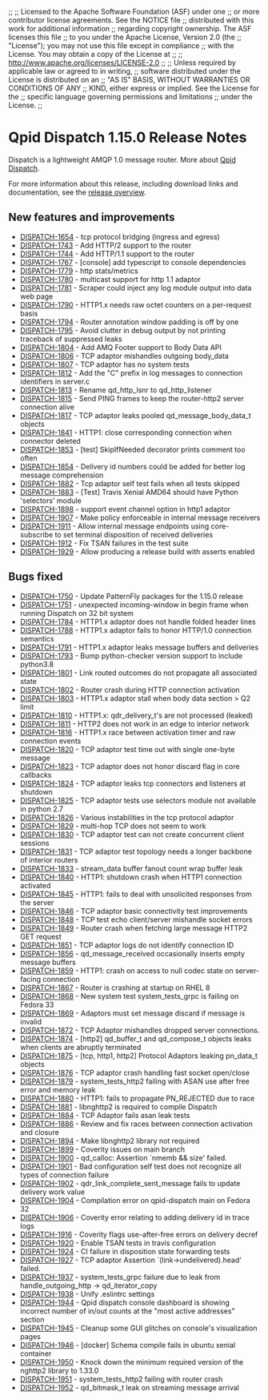 ;;
;; Licensed to the Apache Software Foundation (ASF) under one
;; or more contributor license agreements.  See the NOTICE file
;; distributed with this work for additional information
;; regarding copyright ownership.  The ASF licenses this file
;; to you under the Apache License, Version 2.0 (the
;; "License"); you may not use this file except in compliance
;; with the License.  You may obtain a copy of the License at
;; 
;;   http://www.apache.org/licenses/LICENSE-2.0
;; 
;; Unless required by applicable law or agreed to in writing,
;; software distributed under the License is distributed on an
;; "AS IS" BASIS, WITHOUT WARRANTIES OR CONDITIONS OF ANY
;; KIND, either express or implied.  See the License for the
;; specific language governing permissions and limitations
;; under the License.
;;

# Qpid Dispatch 1.15.0 Release Notes

Dispatch is a lightweight AMQP 1.0 message router. More about
[Qpid
Dispatch]({{site_url}}/components/dispatch-router/index.html).

For more information about this release, including download links and
documentation, see the [release overview](index.html).


## New features and improvements

 - [DISPATCH-1654](https://issues.apache.org/jira/browse/DISPATCH-1654) - tcp protocol bridging (ingress and egress)
 - [DISPATCH-1743](https://issues.apache.org/jira/browse/DISPATCH-1743) - Add HTTP/2 support to the router
 - [DISPATCH-1744](https://issues.apache.org/jira/browse/DISPATCH-1744) - Add HTTP/1.1 support to the router
 - [DISPATCH-1767](https://issues.apache.org/jira/browse/DISPATCH-1767) - [console] add typescript to console dependencies
 - [DISPATCH-1779](https://issues.apache.org/jira/browse/DISPATCH-1779) - http stats/metrics
 - [DISPATCH-1780](https://issues.apache.org/jira/browse/DISPATCH-1780) - multicast support for http 1.1 adaptor
 - [DISPATCH-1781](https://issues.apache.org/jira/browse/DISPATCH-1781) - Scraper could inject any log module output into data web page
 - [DISPATCH-1790](https://issues.apache.org/jira/browse/DISPATCH-1790) - HTTP1.x needs raw octet counters on a per-request basis
 - [DISPATCH-1794](https://issues.apache.org/jira/browse/DISPATCH-1794) - Router annotation window padding is off by one
 - [DISPATCH-1795](https://issues.apache.org/jira/browse/DISPATCH-1795) - Avoid clutter in debug output by not printing traceback of suppressed leaks
 - [DISPATCH-1804](https://issues.apache.org/jira/browse/DISPATCH-1804) - Add AMQ Footer support to Body Data API 
 - [DISPATCH-1806](https://issues.apache.org/jira/browse/DISPATCH-1806) - TCP adaptor mishandles outgoing body_data
 - [DISPATCH-1807](https://issues.apache.org/jira/browse/DISPATCH-1807) - TCP adaptor has no system tests
 - [DISPATCH-1812](https://issues.apache.org/jira/browse/DISPATCH-1812) - Add the "C" prefix in log messages to connection identifiers in server.c 
 - [DISPATCH-1813](https://issues.apache.org/jira/browse/DISPATCH-1813) - Rename qd_http_lsnr to qd_http_listener
 - [DISPATCH-1815](https://issues.apache.org/jira/browse/DISPATCH-1815) - Send PING frames to keep the router-http2 server connection alive
 - [DISPATCH-1817](https://issues.apache.org/jira/browse/DISPATCH-1817) - TCP adaptor leaks pooled qd_message_body_data_t objects
 - [DISPATCH-1841](https://issues.apache.org/jira/browse/DISPATCH-1841) - HTTP1: close corresponding connection when connector deleted
 - [DISPATCH-1853](https://issues.apache.org/jira/browse/DISPATCH-1853) - [test] SkipIfNeeded decorator prints comment too often
 - [DISPATCH-1854](https://issues.apache.org/jira/browse/DISPATCH-1854) - Delivery id numbers could be added for better log message comprehension
 - [DISPATCH-1882](https://issues.apache.org/jira/browse/DISPATCH-1882) - Tcp adaptor self test fails when all tests skipped
 - [DISPATCH-1883](https://issues.apache.org/jira/browse/DISPATCH-1883) - [Test] Travis Xenial AMD64 should have Python 'selectors' module
 - [DISPATCH-1898](https://issues.apache.org/jira/browse/DISPATCH-1898) - support event channel option  in http1 adaptor
 - [DISPATCH-1907](https://issues.apache.org/jira/browse/DISPATCH-1907) - Make policy enforceable in internal message receivers
 - [DISPATCH-1911](https://issues.apache.org/jira/browse/DISPATCH-1911) - Allow internal message endpoints using core-subscribe to set terminal disposition of received deliveries
 - [DISPATCH-1912](https://issues.apache.org/jira/browse/DISPATCH-1912) - Fix TSAN failures in the test suite
 - [DISPATCH-1929](https://issues.apache.org/jira/browse/DISPATCH-1929) - Allow producing a release build with asserts enabled

## Bugs fixed

 - [DISPATCH-1750](https://issues.apache.org/jira/browse/DISPATCH-1750) - Update PatternFly packages for the 1.15.0 release
 - [DISPATCH-1751](https://issues.apache.org/jira/browse/DISPATCH-1751) - unexpected incoming-window in begin frame when running Dispatch on 32 bit system
 - [DISPATCH-1784](https://issues.apache.org/jira/browse/DISPATCH-1784) - HTTP1.x adaptor does not handle folded header lines
 - [DISPATCH-1788](https://issues.apache.org/jira/browse/DISPATCH-1788) - HTTP1.x adaptor fails to honor HTTP/1.0 connection semantics
 - [DISPATCH-1791](https://issues.apache.org/jira/browse/DISPATCH-1791) - HTTP1.x adaptor leaks message buffers and deliveries
 - [DISPATCH-1793](https://issues.apache.org/jira/browse/DISPATCH-1793) - Bump python-checker version support to include python3.8
 - [DISPATCH-1801](https://issues.apache.org/jira/browse/DISPATCH-1801) - Link routed outcomes do not propagate all associated state
 - [DISPATCH-1802](https://issues.apache.org/jira/browse/DISPATCH-1802) - Router crash during HTTP connection activation
 - [DISPATCH-1803](https://issues.apache.org/jira/browse/DISPATCH-1803) - HTTP1.x adaptor stall when body data section &gt; Q2 limit
 - [DISPATCH-1810](https://issues.apache.org/jira/browse/DISPATCH-1810) - HTTP1.x: qdr_delivery_t's are not processed (leaked)
 - [DISPATCH-1811](https://issues.apache.org/jira/browse/DISPATCH-1811) - HTTP2 does not work in an edge to interior network
 - [DISPATCH-1816](https://issues.apache.org/jira/browse/DISPATCH-1816) - HTTP1.x race between activation timer and raw connection events
 - [DISPATCH-1820](https://issues.apache.org/jira/browse/DISPATCH-1820) - TCP adaptor test time out with single one-byte message
 - [DISPATCH-1823](https://issues.apache.org/jira/browse/DISPATCH-1823) - TCP adaptor does not honor discard flag in core callbacks
 - [DISPATCH-1824](https://issues.apache.org/jira/browse/DISPATCH-1824) - TCP adaptor leaks tcp connectors and listeners at shutdown
 - [DISPATCH-1825](https://issues.apache.org/jira/browse/DISPATCH-1825) - TCP adaptor tests use selectors module not available in python 2.7
 - [DISPATCH-1826](https://issues.apache.org/jira/browse/DISPATCH-1826) - Various instabilities in the tcp protocol adaptor
 - [DISPATCH-1829](https://issues.apache.org/jira/browse/DISPATCH-1829) - multi-hop TCP does not seem to work
 - [DISPATCH-1830](https://issues.apache.org/jira/browse/DISPATCH-1830) - TCP adaptor test can not create concurrent client sessions
 - [DISPATCH-1831](https://issues.apache.org/jira/browse/DISPATCH-1831) - TCP adaptor test topology needs a longer backbone of interior routers
 - [DISPATCH-1833](https://issues.apache.org/jira/browse/DISPATCH-1833) - stream_data buffer fanout count wrap buffer leak
 - [DISPATCH-1840](https://issues.apache.org/jira/browse/DISPATCH-1840) - HTTP1: shutdown crash when HTTP1 connection activated
 - [DISPATCH-1845](https://issues.apache.org/jira/browse/DISPATCH-1845) - HTTP1: fails to deal with unsolicited responses from the server
 - [DISPATCH-1846](https://issues.apache.org/jira/browse/DISPATCH-1846) - TCP adaptor basic connectivity test improvements
 - [DISPATCH-1848](https://issues.apache.org/jira/browse/DISPATCH-1848) - TCP test echo client/server mishandle socket errors
 - [DISPATCH-1849](https://issues.apache.org/jira/browse/DISPATCH-1849) - Router crash when fetching large message HTTP2 GET request
 - [DISPATCH-1851](https://issues.apache.org/jira/browse/DISPATCH-1851) - TCP adaptor logs do not identify connection ID
 - [DISPATCH-1856](https://issues.apache.org/jira/browse/DISPATCH-1856) - qd_message_received occasionally inserts empty message buffers
 - [DISPATCH-1859](https://issues.apache.org/jira/browse/DISPATCH-1859) - HTTP1: crash on access to null codec state on server-facing connection
 - [DISPATCH-1867](https://issues.apache.org/jira/browse/DISPATCH-1867) - Router is crashing at startup on RHEL 8 
 - [DISPATCH-1868](https://issues.apache.org/jira/browse/DISPATCH-1868) - New system test system_tests_grpc is failing on Fedora 33
 - [DISPATCH-1869](https://issues.apache.org/jira/browse/DISPATCH-1869) - Adaptors must set message discard if message is invalid
 - [DISPATCH-1872](https://issues.apache.org/jira/browse/DISPATCH-1872) - TCP Adaptor mishandles dropped server connections.
 - [DISPATCH-1874](https://issues.apache.org/jira/browse/DISPATCH-1874) - [http2] qd_buffer_t and qd_compose_t objects leaks when clients are abruptly terminated
 - [DISPATCH-1875](https://issues.apache.org/jira/browse/DISPATCH-1875) - [tcp, http1, http2] Protocol Adaptors leaking pn_data_t objects 
 - [DISPATCH-1876](https://issues.apache.org/jira/browse/DISPATCH-1876) - TCP adaptor crash handling fast socket open/close
 - [DISPATCH-1879](https://issues.apache.org/jira/browse/DISPATCH-1879) - system_tests_http2 failing with ASAN use after free error and memory leak
 - [DISPATCH-1880](https://issues.apache.org/jira/browse/DISPATCH-1880) - HTTP1: fails to propagate PN_REJECTED due to race
 - [DISPATCH-1881](https://issues.apache.org/jira/browse/DISPATCH-1881) - libnghttp2 is required to compile Dispatch
 - [DISPATCH-1884](https://issues.apache.org/jira/browse/DISPATCH-1884) - TCP Adaptor fails asan leak tests
 - [DISPATCH-1886](https://issues.apache.org/jira/browse/DISPATCH-1886) - Review and fix races between connection activation and closure
 - [DISPATCH-1894](https://issues.apache.org/jira/browse/DISPATCH-1894) - Make libnghttp2 library not required
 - [DISPATCH-1899](https://issues.apache.org/jira/browse/DISPATCH-1899) - Coverity issues on main branch
 - [DISPATCH-1900](https://issues.apache.org/jira/browse/DISPATCH-1900) - qd_calloc: Assertion `nmemb &amp;&amp; size' failed.
 - [DISPATCH-1901](https://issues.apache.org/jira/browse/DISPATCH-1901) - Bad configuration self test does not recognize all types of connection failure
 - [DISPATCH-1902](https://issues.apache.org/jira/browse/DISPATCH-1902) - qdr_link_complete_sent_message fails to update delivery work value
 - [DISPATCH-1904](https://issues.apache.org/jira/browse/DISPATCH-1904) - Compilation error on qpid-dispatch main on Fedora 32
 - [DISPATCH-1906](https://issues.apache.org/jira/browse/DISPATCH-1906) - Coverity error relating to adding delivery id in trace logs
 - [DISPATCH-1916](https://issues.apache.org/jira/browse/DISPATCH-1916) - Coverity flags use-after-free errors on delivery decref
 - [DISPATCH-1920](https://issues.apache.org/jira/browse/DISPATCH-1920) - Enable TSAN tests in travis configuration
 - [DISPATCH-1924](https://issues.apache.org/jira/browse/DISPATCH-1924) - CI failure in disposition state forwarding tests
 - [DISPATCH-1927](https://issues.apache.org/jira/browse/DISPATCH-1927) - TCP adaptor Assertion `(link-&gt;undelivered).head' failed.
 - [DISPATCH-1937](https://issues.apache.org/jira/browse/DISPATCH-1937) - system_tests_grpc failure due to leak from handle_outgoing_http -&gt; qd_iterator_copy
 - [DISPATCH-1938](https://issues.apache.org/jira/browse/DISPATCH-1938) - Unify .eslintrc settings
 - [DISPATCH-1944](https://issues.apache.org/jira/browse/DISPATCH-1944) - Qpid dispatch console dashboard is showing incorrect number of in/out counts at the "most active addresses" section
 - [DISPATCH-1945](https://issues.apache.org/jira/browse/DISPATCH-1945) - Cleanup some GUI glitches on console's visualization pages
 - [DISPATCH-1946](https://issues.apache.org/jira/browse/DISPATCH-1946) - [docker] Schema compile fails in ubuntu xenial container
 - [DISPATCH-1950](https://issues.apache.org/jira/browse/DISPATCH-1950) - Knock down the minimum required version of the nghttp2 library to 1.33.0
 - [DISPATCH-1951](https://issues.apache.org/jira/browse/DISPATCH-1951) - system_tests_http2 failing with router crash
 - [DISPATCH-1952](https://issues.apache.org/jira/browse/DISPATCH-1952) - qd_bitmask_t leak on streaming message arrival
